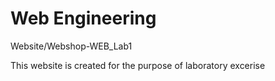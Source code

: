 # Web Engineering
Website/Webshop-WEB_Lab1

This website is created for the purpose of laboratory excerise 

